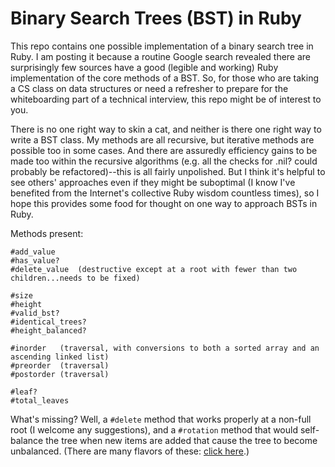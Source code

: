 # Binary Search Trees (BST) in Ruby

This repo contains one possible implementation of a binary search tree in Ruby. I am posting it because a routine Google search revealed there are surprisingly few sources have a good (legible and working) Ruby implementation of the core methods of a BST. So, for those who are taking a CS class on data structures or need a refresher to prepare for the whiteboarding part of a technical interview, this repo might be of interest to you.

There is no one right way to skin a cat, and neither is there one right way to write a BST class. My methods are all recursive, but iterative methods are possible too in some cases. And there are assuredly efficiency gains to be made too within the recursive algorithms (e.g. all the checks for .nil? could probably be refactored)--this is all fairly unpolished. But I think it's helpful to see others' approaches even if they might be suboptimal (I know I've benefited from the Internet's collective Ruby wisdom countless times), so I hope this provides some food for thought on one way to approach BSTs in Ruby.

Methods present:
```
#add_value
#has_value?
#delete_value  (destructive except at a root with fewer than two children...needs to be fixed)

#size
#height
#valid_bst?
#identical_trees?
#height_balanced?

#inorder   (traversal, with conversions to both a sorted array and an ascending linked list)
#preorder  (traversal)
#postorder (traversal)

#leaf?
#total_leaves
```

What's missing? Well, a `#delete` method that works properly at a non-full root (I welcome any suggestions), and a `#rotation` method that would self-balance the tree when new items are added that cause the tree to become unbalanced. (There are many flavors of these: [click here](https://en.wikipedia.org/wiki/Self-balancing_binary_search_tree).)